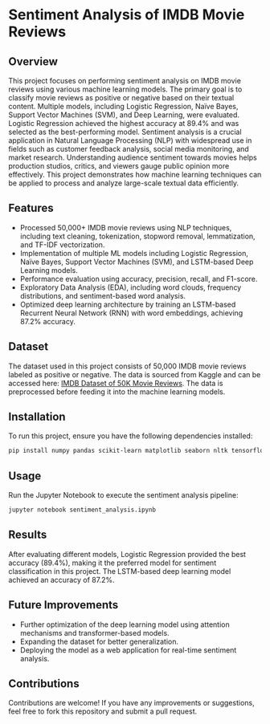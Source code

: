 # Sentiment Analysis of IMDB Movie Reviews

## Overview
This project focuses on performing sentiment analysis on IMDB movie reviews using various machine learning models. The primary goal is to classify movie reviews as positive or negative based on their textual content. Multiple models, including Logistic Regression, Naïve Bayes, Support Vector Machines (SVM), and Deep Learning, were evaluated. Logistic Regression achieved the highest accuracy at 89.4% and was selected as the best-performing model.
Sentiment analysis is a crucial application in Natural Language Processing (NLP) with widespread use in fields such as customer feedback analysis, social media monitoring, and market research. Understanding audience sentiment towards movies helps production studios, critics, and viewers gauge public opinion more effectively. This project demonstrates how machine learning techniques can be applied to process and analyze large-scale textual data efficiently.

## Features
- Processed 50,000+ IMDB movie reviews using NLP techniques, including text cleaning, tokenization, stopword removal, lemmatization, and TF-IDF vectorization.
- Implementation of multiple ML models including Logistic Regression, Naïve Bayes, Support Vector Machines (SVM), and LSTM-based Deep Learning models.
- Performance evaluation using accuracy, precision, recall, and F1-score.
- Exploratory Data Analysis (EDA), including word clouds, frequency distributions, and sentiment-based word analysis.
- Optimized deep learning architecture by training an LSTM-based Recurrent Neural Network (RNN) with word embeddings, achieving 87.2% accuracy.

## Dataset
The dataset used in this project consists of 50,000 IMDB movie reviews labeled as positive or negative. The data is sourced from Kaggle and can be accessed here: [IMDB Dataset of 50K Movie Reviews](https://www.kaggle.com/datasets/lakshmi25npathi/imdb-dataset-of-50k-movie-reviews). The data is preprocessed before feeding it into the machine learning models.

## Installation
To run this project, ensure you have the following dependencies installed:

```bash
pip install numpy pandas scikit-learn matplotlib seaborn nltk tensorflow keras
```

## Usage
Run the Jupyter Notebook to execute the sentiment analysis pipeline:

```bash
jupyter notebook sentiment_analysis.ipynb
```

## Results
After evaluating different models, Logistic Regression provided the best accuracy (89.4%), making it the preferred model for sentiment classification in this project. The LSTM-based deep learning model achieved an accuracy of 87.2%.

## Future Improvements
- Further optimization of the deep learning model using attention mechanisms and transformer-based models.
- Expanding the dataset for better generalization.
- Deploying the model as a web application for real-time sentiment analysis.

## Contributions
Contributions are welcome! If you have any improvements or suggestions, feel free to fork this repository and submit a pull request.

